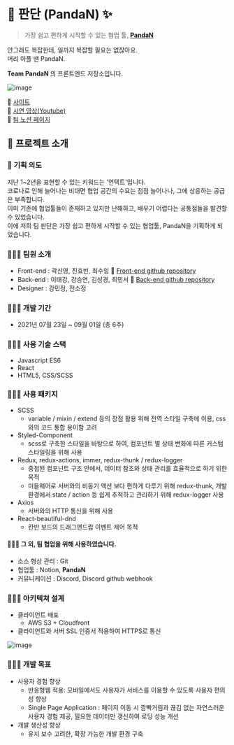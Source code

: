 # 🐼 판단 (PandaN) ✨

> 가장 쉽고 편하게 시작할 수 있는 협업 툴, [__PandaN__](https://pandan.link)

안그래도 복잡한데, 일까지 복잡할 필요는 없잖아요.  
머리 아플 땐 PandaN.

__Team PandaN__ 의 프론트엔드 저장소입니다.

![image](https://user-images.githubusercontent.com/85476908/131855009-5b76dbb8-e8b3-45f1-9140-afd7f40752ed.png)

🔗  [사이트](https://pandan.link)  
🔗  [시연 영상(Youtube)](https://youtu.be/kXbPpu10uTA)  
🔗  [팀 노션 페이지](https://www.notion.so/pandan/PandaN-dbfc9f6fbd7f4fc8a25556490a61e813)  

## 🐼 프로젝트 소개

### 🌱 기획 의도
지난 1~2년을 표현할 수 있는 키워드는 '언택트'입니다.  
코로나로 인해 늘어나는 비대면 협업 공간의 수요는 점점 늘어나나, 그에 상응하는 공급은 부족합니다.  
이미 기존에 협업툴들이 존재하고 있지만 난해하고, 배우기 어렵다는 공통점들을 발견할 수 있었습니다.  
이에 저희 팀 판단은 가장 쉽고 편하게 시작할 수 있는 협업툴, PandaN을 기획하게 되었습니다.

### 👨‍👧‍👧 팀원 소개
- Front-end : 곽신영, 진효빈, 최수임 🔗 [Front-end github repository](https://github.com/Team-PandaN/Team-PandaN-Front)
- Back-end : 이태강, 강승연, 김성경, 최민서 🔗 [Back-end github repository](https://github.com/Team-PandaN/Team-PandaN-Back)
- Designer : 강민정, 전소정

### 👨‍👧‍👧 개발 기간
- 2021년 07월 23일 ~ 09월 01일 (총 6주)

### 👨‍👧‍👧 사용 기술 스택
- Javascript ES6
- React
- HTML5, CSS/SCSS 

### 👨‍👧‍👧 사용 패키지
- SCSS
  - variable / mixin / extend 등의 장점 활용 위해 전역 스타일 구축에 이용, css와의 코드 통합 용이함 고려
- Styled-Component
  - scss로 구축한 스타일을 바탕으로 하여, 컴포넌트 별 상태 변화에 따른 커스텀 스타일링을 위해 사용
- Redux, redux-actions, immer, redux-thunk / redux-logger
  - 중첩된 컴포넌트 구조 안에서, 데이터 참조와 상태 관리를 효율적으로 하기 위한 목적
  - 미들웨어로 서버와의 비동기 액션 보다 편하게 다루기 위해 redux-thunk, 개발환경에서 state / action 등 쉽게 추적하고 관리하기 위해 redux-logger 사용
- Axios
  - 서버와의 HTTP 통신을 위해 사용
- React-beautiful-dnd
  - 칸반 보드의 드래그앤드랍 이벤트 제어 목적

#### 👨‍👧‍👧 그 외, 팀 협업을 위해 사용하였습니다.
- 소스 형상 관리 : Git
- 협업툴 : Notion, __PandaN__
- 커뮤니케이션 : Discord, Discord github webhook

### 👨‍👧‍👧 아키텍쳐 설계
- 클라이언트 배포
  - AWS S3 + Cloudfront
- 클라이언트와 서버 SSL 인증서 적용하여 HTTPS로 통신

![image](https://user-images.githubusercontent.com/85476908/131854106-9fe30ecc-92dc-4595-ba6d-9b549a0badf8.png)

### 👨‍👧‍👧 개발 목표
- 사용자 경험 향상
  - 반응형웹 적용: 모바일에서도 사용자가 서비스를 이용할 수 있도록 사용자 편의성 향상
  - Single Page Application : 페이지 이동 시 깜빡거림과 끊김 없는 자연스러운 사용자 경험 제공, 필요한 데이터만 갱신하여 로딩 성능 개선
- 개발 생산성 향상
  - 유지 보수 고려한, 확장 가능한 개발 환경 구축

